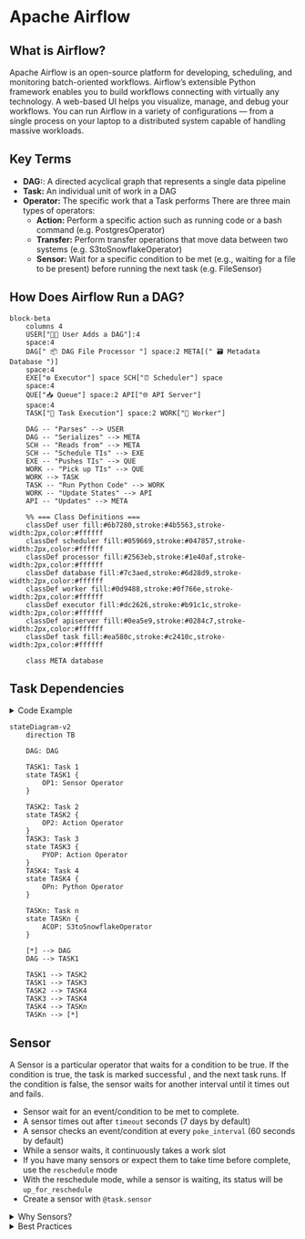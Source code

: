 # Apache Airflow

## What is Airflow?

Apache Airflow is an open-source platform for developing, scheduling, and monitoring batch-oriented workflows. Airflow’s extensible Python framework enables you to build workflows connecting with virtually any technology. A web-based UI helps you visualize, manage, and debug your workflows. You can run Airflow in a variety of configurations — from a single process on your laptop to a distributed system capable of handling massive workloads.

## Key Terms

- **DAG:**: A directed acyclical graph that represents a single data pipeline
- **Task:** An individual unit of work in a DAG
- **Operator:** The specific work that a Task performs
  There are three main types of operators:
  - **Action:** Perform a specific action such as running code or a bash command (e.g. PostgresOperator)
  - **Transfer:** Perform transfer operations that move data between two systems (e.g. S3toSnowflakeOperator)
  - **Sensor:** Wait for a specific condition to be met (e.g., waiting for a file to be present) before running the next task (e.g. FileSensor)

## How Does Airflow Run a DAG?

```mermaid
block-beta
    columns 4
    USER["🧑‍💻 User Adds a DAG"]:4
    space:4
    DAG[" 📦 DAG File Processor "] space:2 META[(" 🗃️ Metadata Database ")]
    space:4
    EXE["⚙️ Executor"] space SCH["⏰ Scheduler"] space
    space:4
    QUE["📥 Queue"] space:2 API["🌐 API Server"]
    space:4
    TASK["🚀 Task Execution"] space:2 WORK["🔧 Worker"]

    DAG -- "Parses" --> USER
    DAG -- "Serializes" --> META
    SCH -- "Reads from" --> META
    SCH -- "Schedule TIs" --> EXE
    EXE -- "Pushes TIs" --> QUE
    WORK -- "Pick up TIs" --> QUE
    WORK --> TASK
    TASK -- "Run Python Code" --> WORK
    WORK -- "Update States" --> API
    API -- "Updates" --> META

    %% === Class Definitions ===
    classDef user fill:#6b7280,stroke:#4b5563,stroke-width:2px,color:#ffffff
    classDef scheduler fill:#059669,stroke:#047857,stroke-width:2px,color:#ffffff
    classDef processor fill:#2563eb,stroke:#1e40af,stroke-width:2px,color:#ffffff
    classDef database fill:#7c3aed,stroke:#6d28d9,stroke-width:2px,color:#ffffff
    classDef worker fill:#0d9488,stroke:#0f766e,stroke-width:2px,color:#ffffff
    classDef executor fill:#dc2626,stroke:#b91c1c,stroke-width:2px,color:#ffffff
    classDef apiserver fill:#0ea5e9,stroke:#0284c7,stroke-width:2px,color:#ffffff
    classDef task fill:#ea580c,stroke:#c2410c,stroke-width:2px,color:#ffffff

    class META database
```

## Task Dependencies

<details>
  <summary>Code Example</summary>

  ```python
  # Imports
  from airflow.sdk import dag, task
  from airflow.providers.standard.operators.python import PythonOperator
  from airflow.providers.standard.operators.bash import BashOperator

  # DAG Object
  @dag(schedule=None, description="A DAG that runs manually")
  def my_dag():

    # Tasks (Operators)
    task_1 = PythonOperator(task_id="a",...)
    task_b = BashOperator(task_id="b", ...)

  # Task Dependencies
  task_a >> task_b

  ```
</details>

```mermaid
stateDiagram-v2
    direction TB

    DAG: DAG

    TASK1: Task 1
    state TASK1 {
        OP1: Sensor Operator
    }

    TASK2: Task 2
    state TASK2 {
        OP2: Action Operator
    }
    TASK3: Task 3
    state TASK3 {
        PYOP: Action Operator
    }
    TASK4: Task 4
    state TASK4 {
        OPn: Python Operator
    }

    TASKn: Task n
    state TASKn {
        ACOP: S3toSnowflakeOperator
    }

    [*] --> DAG
    DAG --> TASK1

    TASK1 --> TASK2
    TASK1 --> TASK3
    TASK2 --> TASK4
    TASK3 --> TASK4
    TASK4 --> TASKn
    TASKn --> [*]
```

## Sensor

A Sensor is a particular operator that waits for a condition to be true. If the condition is true, the task is marked successful , and the next task runs. If the condition is false, the sensor waits for another interval until it times out and fails.

- Sensor wait for an event/condition to be met to complete.
- A sensor times out after `timeout` seconds (7 days by default)
- A sensor checks an event/condition at every `poke_interval` (60 seconds by default)
- While a sensor waits, it continuously takes a work slot
- If you have many sensors or expect them to take time before complete, use the `reschedule` mode
- With the reschedule mode, while a sensor is waiting, its status will be `up_for_reschedule`
- Create a sensor with `@task.sensor`

<details>
  <summary>Why Sensors? </summary>
  The purpose of a Sensor is to wait for an event.

  That can be useful for many different use cases, such as:

- Processing files from an S3 bucket as they arrive while waiting for them.
- Running different tasks at different times but within the same DAG.
- Triggering a data pipeline when another one completes.
- Ensuring an API is available to make requests.
- Transforming data as soon as data are present in a SQL table.

</details>

<details>
  <summary>Best Practices</summary>

When using sensors, keep the following in mind to avoid potential performance issues:

- Always define a meaningful timeout parameter for your sensor. The default for this parameter is seven days, which is a long time for your sensor to be running. When you implement a sensor, consider your use case and how long you expect the sensor to wait and then define the sensor's timeout accurately.
- Whenever possible and especially for long-running sensors, use the reschedule mode so your sensor is not constantly occupying a worker slot. This helps avoid deadlocks in Airflow where sensors take all of the available worker slots.
- If your poke_interval is very short (less than about 5 minutes), use the poke mode. Using reschedule mode in this case can overload your scheduler.
- Define a meaningful poke_interval based on your use case. There is no need for a task to check a condition every 60 seconds (the default) if you know the total amount of wait time will be 30 minutes.

</details>
